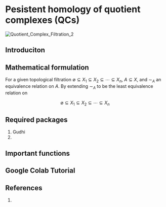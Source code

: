 # Pesistent homology of quotient complexes (QCs)

![Quotient_Complex_Filtration_2](https://github.com/peterbillhu/PH_of_Quotient_Complexes/assets/28446650/14d968b0-bef8-4cb9-ab79-cdd03342d9e9)

## Introduciton


## Mathematical formulation

For a given topological filtration $\emptyset \subseteq X_1 \subseteq X_2 \subseteq \cdots \subseteq X_n$, $A \subseteq X$, and $\sim_A$ an equivalence relation on $A$. By extending $\sim_A$ to be the least equivalence relation on   



$$\emptyset \subseteq X_1 \subseteq X_2 \subseteq \cdots \subseteq X_n$$

## Required packages

1.  Gudhi
2.  

## Important functions



## Google Colab Tutorial


## References

1. 
